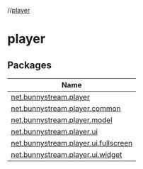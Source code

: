 //[player](index.md)

# player

## Packages

| Name |
|---|
| [net.bunnystream.player](player/net.bunnystream.player/index.md) |
| [net.bunnystream.player.common](player/net.bunnystream.player.common/index.md) |
| [net.bunnystream.player.model](player/net.bunnystream.player.model/index.md) |
| [net.bunnystream.player.ui](player/net.bunnystream.player.ui/index.md) |
| [net.bunnystream.player.ui.fullscreen](player/net.bunnystream.player.ui.fullscreen/index.md) |
| [net.bunnystream.player.ui.widget](player/net.bunnystream.player.ui.widget/index.md) |
